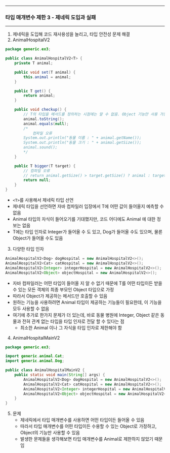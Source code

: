 -----
### 타입 매개변수 제한 3 - 제네릭 도입과 실패
-----
1. 제네릭을 도입해 코드 재사용성을 늘리고, 타입 안전성 문제 해결
2. AnimalHospitalV2
```java
package generic.ex3;

public class AnimalHospitalV2<T> {
    private T animal;

    public void set(T animal) {
        this.animal = animal;
    }

    public T get() {
        return animal;
    }

    public void checkup() {
        // T의 타입을 메서드를 정의하는 시점에는 알 수 없음. Object 기능만 사용 가능
        animal.toString();
        animal.equals(null);
        /*
            컴파일 오류
        System.out.println("동물 이름 : " + animal.getName());
        System.out.println("동믈 크기 : " + animal.getSize());
        animal.sound();
        */
    }

    public T bigger(T target) {
        // 컴파일 오류
        // return animal.getSize() > target.getSize() ? animal : target;
        return null;
    }
}
```
  - ```<T>```를 사용해서 제네릭 타입 선언
  - 제네릭 타입을 선언하면 자바 컴파일러 입장에서 T에 어떤 값이 들어올지 예측할 수 없음
  - Animal 타입의 자식이 들어오기를 기대했지만, 코드 어디에도 Animal 에 대한 정보는 없음
  - T에는 타입 인자로 Integer가 들어올 수 도 있고, Dog가 들어올 수도 있으며, 물론 Object가 들어올 수도 있음

3. 다양한 타입 인자
```java
AnimalHospitalV2<Dog> dogHospital = new AnimalHospitalV2<>();
AnimalHospitalV2<Cat> catHospital = new AnimalHospitalV2<>();
AnimalHospitalV2<Integer> integerHospital = new AnimalHospitalV2<>();
AnimalHospitalV2<Object> objectHospital = new AnimalHospitalV2<>();
```
  - 자바 컴파일러는 어떤 타입이 들어올 지 알 수 없기 때문에 T를 어떤 타입이든 받을 수 있는 모든 객체의 최종 부모인 Object 타입으로 가정
  - 따라서 Object가 제공하는 메서드만 호출할 수 있음
  - 원하는 기능을 사용하려면 Animal 타입이 제공하는 기능들이 필요한데, 이 기능을 모두 사용할 수 없음
  - 여기에 추가로 한가지 문제가 더 있는데, 바로 동물 병원에 Integer, Object 같은 동물과 전혀 관계 없는 타입을 타입 인자로 전달 할 수 있다는 점
    + 최소한 Animal 이나 그 자식을 타입 인자로 제한해야 함

4. AnimalHospitalMainV2
```java
package generic.ex3;

import generic.animal.Cat;
import generic.animal.Dog;

public class AnimalHospitalMainV2 {
    public static void main(String[] args) {
        AnimalHospitalV2<Dog> dogHospital = new AnimalHospitalV2<>();
        AnimalHospitalV2<Cat> catHospital = new AnimalHospitalV2<>();
        AnimalHospitalV2<Integer> integerHospital = new AnimalHospitalV2<>();
        AnimalHospitalV2<Object> objectHospital = new AnimalHospitalV2<>();
    }
}
```

5. 문제
   - 제네릭에서 타입 매개변수를 사용하면 어떤 타입이든 들어올 수 있음
   - 따라서 타입 매개변수를 어떤 타입이든 수용할 수 있는 Object로 가정하고, Object의 기능만 사용할 수 있음
   - 발생한 문제들을 생각해보면 타입 매개변수를 Animal로 제한하지 않았기 때문임
